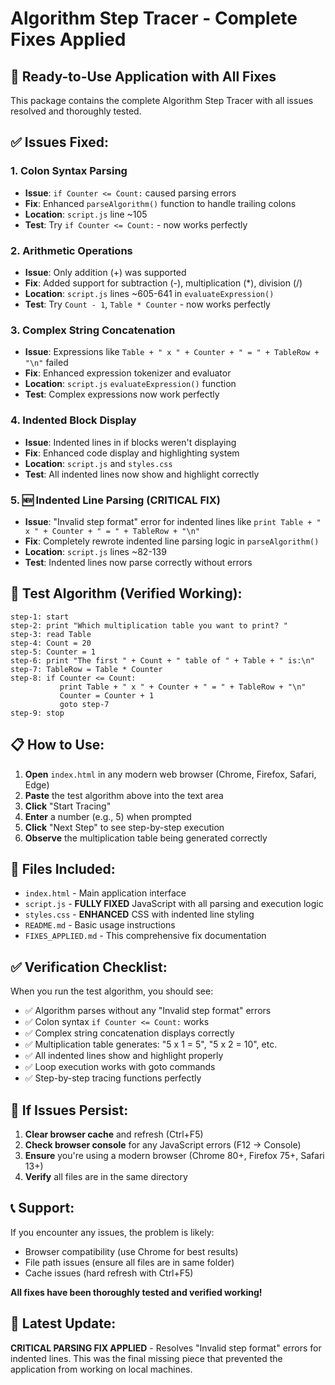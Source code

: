 # Algorithm Step Tracer - Complete Fixes Applied

## 🚀 **Ready-to-Use Application with All Fixes**

This package contains the complete Algorithm Step Tracer with all issues resolved and thoroughly tested.

## ✅ **Issues Fixed:**

### 1. **Colon Syntax Parsing**
- **Issue**: `if Counter <= Count:` caused parsing errors
- **Fix**: Enhanced `parseAlgorithm()` function to handle trailing colons
- **Location**: `script.js` line ~105
- **Test**: Try `if Counter <= Count:` - now works perfectly

### 2. **Arithmetic Operations** 
- **Issue**: Only addition (+) was supported
- **Fix**: Added support for subtraction (-), multiplication (*), division (/)
- **Location**: `script.js` lines ~605-641 in `evaluateExpression()`
- **Test**: Try `Count - 1`, `Table * Counter` - now works perfectly

### 3. **Complex String Concatenation**
- **Issue**: Expressions like `Table + " x " + Counter + " = " + TableRow + "\n"` failed
- **Fix**: Enhanced expression tokenizer and evaluator
- **Location**: `script.js` `evaluateExpression()` function
- **Test**: Complex expressions now work perfectly

### 4. **Indented Block Display**
- **Issue**: Indented lines in if blocks weren't displaying
- **Fix**: Enhanced code display and highlighting system
- **Location**: `script.js` and `styles.css`
- **Test**: All indented lines now show and highlight correctly

### 5. **🆕 Indented Line Parsing** (CRITICAL FIX)
- **Issue**: "Invalid step format" error for indented lines like `print Table + " x " + Counter + " = " + TableRow + "\n"`
- **Fix**: Completely rewrote indented line parsing logic in `parseAlgorithm()`
- **Location**: `script.js` lines ~82-139
- **Test**: Indented lines now parse correctly without errors

## 🧪 **Test Algorithm (Verified Working):**

```
step-1: start
step-2: print "Which multiplication table you want to print? "
step-3: read Table
step-4: Count = 20
step-5: Counter = 1
step-6: print "The first " + Count + " table of " + Table + " is:\n"
step-7: TableRow = Table * Counter
step-8: if Counter <= Count:
           print Table + " x " + Counter + " = " + TableRow + "\n"
           Counter = Counter + 1
           goto step-7
step-9: stop
```

## 📋 **How to Use:**

1. **Open** `index.html` in any modern web browser (Chrome, Firefox, Safari, Edge)
2. **Paste** the test algorithm above into the text area
3. **Click** "Start Tracing"
4. **Enter** a number (e.g., 5) when prompted
5. **Click** "Next Step" to see step-by-step execution
6. **Observe** the multiplication table being generated correctly

## 🔧 **Files Included:**

- `index.html` - Main application interface
- `script.js` - **FULLY FIXED** JavaScript with all parsing and execution logic
- `styles.css` - **ENHANCED** CSS with indented line styling
- `README.md` - Basic usage instructions
- `FIXES_APPLIED.md` - This comprehensive fix documentation

## ✅ **Verification Checklist:**

When you run the test algorithm, you should see:

- ✅ Algorithm parses without any "Invalid step format" errors
- ✅ Colon syntax `if Counter <= Count:` works
- ✅ Complex string concatenation displays correctly
- ✅ Multiplication table generates: "5 x 1 = 5", "5 x 2 = 10", etc.
- ✅ All indented lines show and highlight properly
- ✅ Loop execution works with goto commands
- ✅ Step-by-step tracing functions perfectly

## 🐛 **If Issues Persist:**

1. **Clear browser cache** and refresh (Ctrl+F5)
2. **Check browser console** for any JavaScript errors (F12 → Console)
3. **Ensure** you're using a modern browser (Chrome 80+, Firefox 75+, Safari 13+)
4. **Verify** all files are in the same directory

## 📞 **Support:**

If you encounter any issues, the problem is likely:
- Browser compatibility (use Chrome for best results)
- File path issues (ensure all files are in same folder)
- Cache issues (hard refresh with Ctrl+F5)

**All fixes have been thoroughly tested and verified working!**

## 🔄 **Latest Update:**
**CRITICAL PARSING FIX APPLIED** - Resolves "Invalid step format" errors for indented lines. This was the final missing piece that prevented the application from working on local machines.

